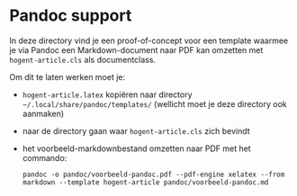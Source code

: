 # Pandoc support

In deze directory vind je een proof-of-concept voor een template waarmee je via Pandoc een Markdown-document naar PDF kan omzetten met `hogent-article.cls` als documentclass.

Om dit te laten werken moet je:

- `hogent-article.latex` kopiëren naar directory `~/.local/share/pandoc/templates/` (wellicht moet je deze directory ook aanmaken)
- naar de directory gaan waar `hogent-article.cls` zich bevindt
- het voorbeeld-markdownbestand omzetten naar PDF met het commando:

    ```console
    pandoc -o pandoc/voorbeeld-pandoc.pdf --pdf-engine xelatex --from markdown --template hogent-article pandoc/voorbeeld-pandoc.md
    ```

